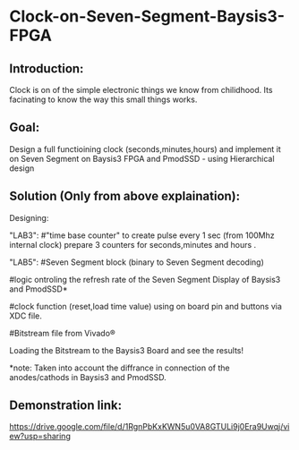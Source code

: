 # Clock-on-Seven-Segment-Baysis3-FPGA

## Introduction:

Clock is on of the simple electronic things we know from chilidhood.
Its facinating to know the way this small things works.


## Goal:

Design a full functioining clock (seconds,minutes,hours) and implement it on
Seven Segment on Baysis3 FPGA and PmodSSD - using Hierarchical design


## Solution (Only from above explaination):


Designing:

"LAB3":
#"time base counter" to create pulse every 1 sec (from 100Mhz internal clock)
prepare 3 counters for seconds,minutes and hours .

"LAB5":
#Seven Segment block (binary to Seven Segment decoding)

#logic ontroling the refresh rate of the Seven Segment Display of Baysis3 and PmodSSD*

#clock function (reset,load time value) using on board pin and buttons via XDC file.

#Bitstream file from Vivado®

Loading the Bitstream to the Baysis3 Board and see the results!

*note: Taken into account the diffrance in connection of the anodes/cathods in Baysis3 and PmodSSD.



## Demonstration link:

https://drive.google.com/file/d/1RgnPbKxKWN5u0VA8GTULi9j0Era9Uwqj/view?usp=sharing


